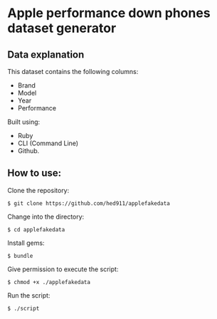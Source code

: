 # Apple performance down phones dataset generator

## Data explanation
This dataset contains the following columns:
- Brand
- Model
- Year
- Performance

Built using:

- Ruby
- CLI (Command Line)
- Github.

## How to use:

Clone the repository:

```shell
$ git clone https://github.com/hed911/applefakedata
```

Change into the directory:

```shell
$ cd applefakedata
```

Install gems:

```shell
$ bundle
```

Give permission to execute the script:

```shell
$ chmod +x ./applefakedata
```

Run the script:

```shell
$ ./script
```